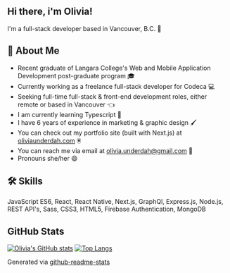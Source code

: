 ## Hi there, i'm Olivia!
I'm a full-stack developer based in Vancouver, B.C. 👋

## 🚀 About Me

- Recent graduate of Langara College's Web and Mobile Application Development post-graduate program 🎓
- Currently working as a freelance full-stack developer for Codeca 💻
- Seeking full-time full-stack & front-end development roles, either remote or based in Vancouver 👈
- I am currently learning Typescript 🧠
- I have 6 years of experience in marketing & graphic design 🖌️
- You can check out my portfolio site (built with Next.js) at [oliviaunderdah.com](https://www.oliviaunderdah.com) 🖲️
- You can reach me via email at olivia.underdah@gmail.com 📧
- Pronouns she/her 😄

## 🛠 Skills
JavaScript ES6, React, React Native, Next.js, GraphQl, Express.js, Node.js, REST API's, Sass, CSS3, HTML5, Firebase Authentication, MongoDB

## GitHub Stats

[![Olivia's GitHub stats](https://github-readme-stats.vercel.app/api?username=olimarie21&count_private=true&show_icons=true&theme=radical)](https://github.com/anuraghazra/github-readme-stats)
[![Top Langs](https://github-readme-stats.vercel.app/api/top-langs/?username=olimarie21&theme=radical&hide=scss)](https://github.com/anuraghazra/github-readme-stats)

Generated via [github-readme-stats](https://github.com/anuraghazra/github-readme-stats)
